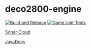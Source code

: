 # deco2800-engine
[![Build and Release](https://github.com/UQdeco2800/2021-ext-studio-2/actions/workflows/gradle_release.yaml/badge.svg)](https://github.com/UQdeco2800/2021-ext-studio-2/actions/workflows/gradle_release.yaml)
[![Game Unit Tests](https://github.com/UQdeco2800/2021-ext-studio-2/actions/workflows/gradle_tests.yaml/badge.svg)](https://github.com/UQdeco2800/2021-ext-studio-2/actions/workflows/gradle_tests.yaml)


[Sonar Cloud](https://sonarcloud.io/dashboard?id=UQdeco2800_2021-ext-studio-2)

[JavaDocs](https://uqdeco2800.github.io/2021-ext-studio-2/)
